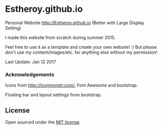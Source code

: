 # Estheroy.github.io

Personal Website http://Estheroy.github.io (Better with Large Display Setting)

I made this website from scratch during summer 2015.

Feel free to use it as a template and create your own website! :) But please don't use my content/images/etc. for anything else without my permission!

Last Update: Jan 12 2017

### Acknowledgements

Icons from http://iconmonstr.com/, Font Awesome and bootstrap.

Floating bar and layout settings from bootstrap.

## License

Open sourced under the [MIT license](LICENSE.md).
